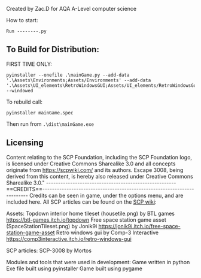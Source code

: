 Created by Zac.D for AQA A-Level computer science

How to start:

```
Run --------.py
```

## To Build for Distribution:

FIRST TIME ONLY: 
```
pyinstaller --onefile .\mainGame.py --add-data '.\Assets\Environments;Assets/Environments' --add-data '.\Assets\UI_elements\RetroWindowsGUI;Assets/UI_elements/RetroWindowsGui' --windowed
```

To rebuild call:
```
pyinstaller mainGame.spec
```

Then run from `.\dist\mainGame.exe`

## Licensing
Content relating to the SCP Foundation, including the SCP Foundation logo, is licensed under Creative Commons Sharealike 3.0 and all concepts originate from https://scpwiki.com/ and its authors. Escape 3008, being derived from this content, is hereby also released under Creative Commons Sharealike 3.0."
------------------------------------------------------==CREDITS==------------------------------------------------------------------------
Credits can be seen in game, under the options menu, and are included here. All SCP articles can be found on the [SCP wiki](https://scpwiki.com/):

Assets:
	Topdown interior home tileset (housetile.png) by BTL games  https://btl-games.itch.io/topdown
	Free space station game asset (SpaceStationTileset.png) by Jonik9i https://jonik9i.itch.io/free-space-station-game-asset
	Retro windows gui by Comp-3 Interactive https://comp3interactive.itch.io/retro-windows-gui

SCP articles:
	SCP-3008 by Mortos

Modules and tools that were used in development:
	Game written in python
	Exe file built using pyinstaller
	Game built using pygame
